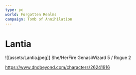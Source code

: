 ```yaml
---
type: pc
world: Forgotten Realms
campaign: Tomb of Annihilation
---
```


# Lantia
![[assets/Lantia.jpeg]]
She/HerFire GenasiWizard 5 / Rogue 2

https://www.dndbeyond.com/characters/26241916